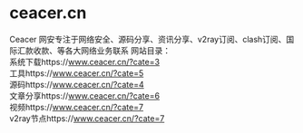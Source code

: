 # ceacer.cn
Ceacer 网安专注于网络安全、源码分享、资讯分享、v2ray订阅、clash订阅、国际汇款收款、等各大网络业务联系
网站目录：<br>
系统下载https://www.ceacer.cn/?cate=3<br>
工具https://www.ceacer.cn/?cate=5<br>
源码https://www.ceacer.cn/?cate=4<br>
文章分享https://www.ceacer.cn/?cate=6<br>
视频https://www.ceacer.cn/?cate=7<br>
v2ray节点https://www.ceacer.cn/?cate=7<br>
